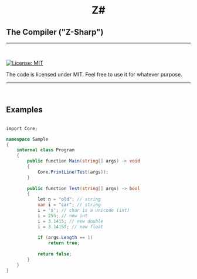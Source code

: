 
<h1 align="center">
   Z#
  <br>
  
  ##  The Compiler ("Z-Sharp")
  
</h1>

<hr>


<br>

[![License: MIT](https://img.shields.io/badge/License-MIT-yellow.svg)](https://github.com/Zeckoxe/Z-Sharp/blob/master/LICENSE)

The code is licensed under MIT. Feel free to use it for whatever purpose.

<hr>
<br>


## Examples

```csharp

import Core;

namespace Sample
{
    internal class Program
    {
        public function Main(string[] args) -> void 
        {
            Core.PrintLine(Test(args));              
        }
        
        public function Test(string[] args) -> bool 
        {
            let n = "old"; // string
            var i = "car"; // string            
            i = 's'; // char is a unicode (int)         
            i = 255; // new int
            i = 3.1415; // new double
            i = 3.1415f; // new float
            
            if (args.Length == 1)
                return true;
             
            return false;
        }
    }
}
```
